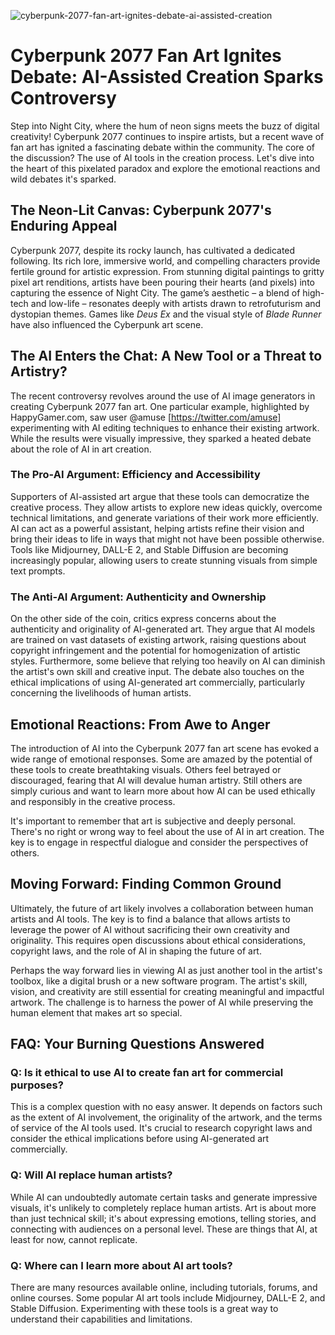![cyberpunk-2077-fan-art-ignites-debate-ai-assisted-creation](https://images.pexels.com/photos/33416263/pexels-photo-33416263.jpeg?auto=compress&cs=tinysrgb&fit=crop&h=627&w=1200)

# Cyberpunk 2077 Fan Art Ignites Debate: AI-Assisted Creation Sparks Controversy

Step into Night City, where the hum of neon signs meets the buzz of digital creativity! Cyberpunk 2077 continues to inspire artists, but a recent wave of fan art has ignited a fascinating debate within the community. The core of the discussion? The use of AI tools in the creation process. Let's dive into the heart of this pixelated paradox and explore the emotional reactions and wild debates it's sparked.

## The Neon-Lit Canvas: Cyberpunk 2077's Enduring Appeal

Cyberpunk 2077, despite its rocky launch, has cultivated a dedicated following. Its rich lore, immersive world, and compelling characters provide fertile ground for artistic expression. From stunning digital paintings to gritty pixel art renditions, artists have been pouring their hearts (and pixels) into capturing the essence of Night City. The game’s aesthetic – a blend of high-tech and low-life – resonates deeply with artists drawn to retrofuturism and dystopian themes. Games like *Deus Ex* and the visual style of *Blade Runner* have also influenced the Cyberpunk art scene.

## The AI Enters the Chat: A New Tool or a Threat to Artistry?

The recent controversy revolves around the use of AI image generators in creating Cyberpunk 2077 fan art. One particular example, highlighted by HappyGamer.com, saw user @amuse [https://twitter.com/amuse] experimenting with AI editing techniques to enhance their existing artwork. While the results were visually impressive, they sparked a heated debate about the role of AI in art creation.

### The Pro-AI Argument: Efficiency and Accessibility

Supporters of AI-assisted art argue that these tools can democratize the creative process. They allow artists to explore new ideas quickly, overcome technical limitations, and generate variations of their work more efficiently. AI can act as a powerful assistant, helping artists refine their vision and bring their ideas to life in ways that might not have been possible otherwise. Tools like Midjourney, DALL-E 2, and Stable Diffusion are becoming increasingly popular, allowing users to create stunning visuals from simple text prompts.

### The Anti-AI Argument: Authenticity and Ownership

On the other side of the coin, critics express concerns about the authenticity and originality of AI-generated art. They argue that AI models are trained on vast datasets of existing artwork, raising questions about copyright infringement and the potential for homogenization of artistic styles. Furthermore, some believe that relying too heavily on AI can diminish the artist's own skill and creative input. The debate also touches on the ethical implications of using AI-generated art commercially, particularly concerning the livelihoods of human artists.

## Emotional Reactions: From Awe to Anger

The introduction of AI into the Cyberpunk 2077 fan art scene has evoked a wide range of emotional responses. Some are amazed by the potential of these tools to create breathtaking visuals. Others feel betrayed or discouraged, fearing that AI will devalue human artistry. Still others are simply curious and want to learn more about how AI can be used ethically and responsibly in the creative process. 

It's important to remember that art is subjective and deeply personal. There's no right or wrong way to feel about the use of AI in art creation. The key is to engage in respectful dialogue and consider the perspectives of others.

## Moving Forward: Finding Common Ground

Ultimately, the future of art likely involves a collaboration between human artists and AI tools. The key is to find a balance that allows artists to leverage the power of AI without sacrificing their own creativity and originality. This requires open discussions about ethical considerations, copyright laws, and the role of AI in shaping the future of art.

Perhaps the way forward lies in viewing AI as just another tool in the artist's toolbox, like a digital brush or a new software program. The artist's skill, vision, and creativity are still essential for creating meaningful and impactful artwork. The challenge is to harness the power of AI while preserving the human element that makes art so special.

## FAQ: Your Burning Questions Answered

### Q: Is it ethical to use AI to create fan art for commercial purposes?

This is a complex question with no easy answer. It depends on factors such as the extent of AI involvement, the originality of the artwork, and the terms of service of the AI tools used. It's crucial to research copyright laws and consider the ethical implications before using AI-generated art commercially.

### Q: Will AI replace human artists?

While AI can undoubtedly automate certain tasks and generate impressive visuals, it's unlikely to completely replace human artists. Art is about more than just technical skill; it's about expressing emotions, telling stories, and connecting with audiences on a personal level. These are things that AI, at least for now, cannot replicate.

### Q: Where can I learn more about AI art tools?

There are many resources available online, including tutorials, forums, and online courses. Some popular AI art tools include Midjourney, DALL-E 2, and Stable Diffusion. Experimenting with these tools is a great way to understand their capabilities and limitations.
